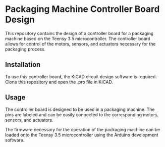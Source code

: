 # Packaging Machine Controller Board Design

This repository contains the design of a controller board for a packaging machine based on the Teensy 3.5 microcontroller. The controller board allows for control of the motors, sensors, and actuators necessary for the packaging process.

## Installation

To use this controller board, the KiCAD circuit design software is required. Clone this repository and open the .pro file in KiCAD.

## Usage

The controller board is designed to be used in a packaging machine. The pins are labeled and can be easily connected to the corresponding motors, sensors, and actuators.

The firmware necessary for the operation of the packaging machine can be loaded onto the Teensy 3.5 microcontroller using the Arduino development software.


